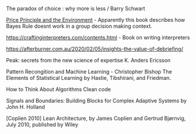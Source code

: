
The paradox of choice : why more is less / Barry Schwart


[Price Principle and the Environment](https://www.cambridge.org/core/books/price-principle-and-the-environment/2F1860B9DF74E3D1A90A858AFB81F09E) - Apparently this book describes how Bayes Rule doesnt work in a group decision making context.




https://craftinginterpreters.com/contents.html - Book on writing interpreters


https://afterburner.com.au/2020/02/05/insights-the-value-of-debriefing/

Peak:   secrets from the new science of expertise
 K. Anders Ericsson

Pattern Recongition and Machine Learning - Christopher Bishop
The Elements of Statistical Learning by Hastie, Tibshirani, and Friedman.

 
How to Think About Algorithms
Clean code


Signals and Boundaries: Building Blocks for Complex Adaptive Systems
by John H. Holland


[Coplien 2010] Lean Architecture, by James Coplien and Gertrud Bjørnvig, July 2010, published by Wiley
